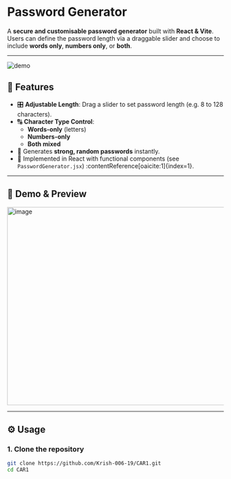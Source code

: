 # Password Generator

A **secure and customisable password generator** built with **React & Vite**. Users can define the password length via a draggable slider and choose to include **words only**, **numbers only**, or **both**.

---



![demo](https://camo.githubusercontent.com/fde75d5de9c3c4f0ecda42f06636144e0d517bb03b6b8714852b9464cd44e9b4/68747470733a2f2f36342e6d656469612e74756d626c722e636f6d2f31336432633735336565643932393039376363313362626231643365343832632f363734343138303033323737363666632d39362f733139323078313038302f666536376636653766656161663638326161383463643032383063626234656564323465396465612e676966)



## 🚀 Features

- 🎛️ **Adjustable Length**: Drag a slider to set password length (e.g. 8 to 128 characters).
- 🔠 **Character Type Control**:
  - **Words-only** (letters)
  - **Numbers-only**
  - **Both mixed**
- 🔐 Generates **strong, random passwords** instantly.
- 🧪 Implemented in React with functional components (see `PasswordGenerator.jsx`) :contentReference[oaicite:1]{index=1}.

---

## 🧩 Demo & Preview

<img width="899" height="460" alt="image" src="https://github.com/user-attachments/assets/6b542d0c-deaf-46dd-baa2-c9374d2d239b" />


---

## ⚙️ Usage

### 1. Clone the repository
```bash
git clone https://github.com/Krish-006-19/CAR1.git
cd CAR1
